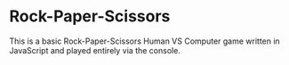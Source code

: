 # Rock-Paper-Scissors
This is a basic Rock-Paper-Scissors Human VS Computer game written in JavaScript and played entirely via the console. 
